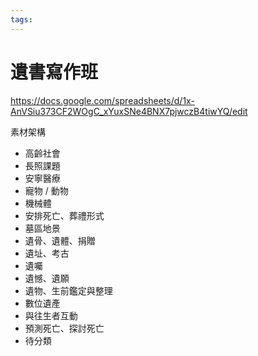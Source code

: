 ```yaml
---
tags:
---
```


# 遺書寫作班

https://docs.google.com/spreadsheets/d/1x-AnVSiu373CF2WOgC_xYuxSNe4BNX7pjwczB4tiwYQ/edit

素材架構
- 高齡社會
- 長照課題
- 安寧醫療
- 寵物 / 動物
- 機械體
- 安排死亡、葬禮形式
- 墓區地景
- 遺骨、遺體、捐贈
- 遺址、考古
- 遺囑
- 遺憾、遺願
- 遺物、生前鑑定與整理
- 數位遺產
- 與往生者互動
- 預測死亡、探討死亡
- 待分類




























